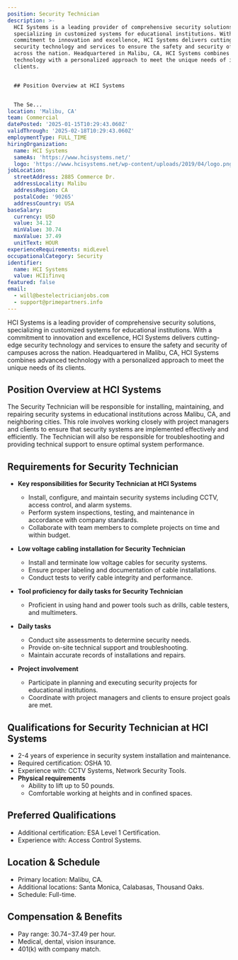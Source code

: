 ```yaml
---
position: Security Technician
description: >-
  HCI Systems is a leading provider of comprehensive security solutions,
  specializing in customized systems for educational institutions. With a
  commitment to innovation and excellence, HCI Systems delivers cutting-edge
  security technology and services to ensure the safety and security of campuses
  across the nation. Headquartered in Malibu, CA, HCI Systems combines advanced
  technology with a personalized approach to meet the unique needs of its
  clients.


  ## Position Overview at HCI Systems


  The Se...
location: 'Malibu, CA'
team: Commercial
datePosted: '2025-01-15T10:29:43.060Z'
validThrough: '2025-02-18T10:29:43.060Z'
employmentType: FULL_TIME
hiringOrganization:
  name: HCI Systems
  sameAs: 'https://www.hcisystems.net/'
  logo: 'https://www.hcisystems.net/wp-content/uploads/2019/04/logo.png'
jobLocation:
  streetAddress: 2885 Commerce Dr.
  addressLocality: Malibu
  addressRegion: CA
  postalCode: '90265'
  addressCountry: USA
baseSalary:
  currency: USD
  value: 34.12
  minValue: 30.74
  maxValue: 37.49
  unitText: HOUR
experienceRequirements: midLevel
occupationalCategory: Security
identifier:
  name: HCI Systems
  value: HCIifinvq
featured: false
email:
  - will@bestelectricianjobs.com
  - support@primepartners.info
---
```




HCI Systems is a leading provider of comprehensive security solutions, specializing in customized systems for educational institutions. With a commitment to innovation and excellence, HCI Systems delivers cutting-edge security technology and services to ensure the safety and security of campuses across the nation. Headquartered in Malibu, CA, HCI Systems combines advanced technology with a personalized approach to meet the unique needs of its clients.

## Position Overview at HCI Systems

The Security Technician will be responsible for installing, maintaining, and repairing security systems in educational institutions across Malibu, CA, and neighboring cities. This role involves working closely with project managers and clients to ensure that security systems are implemented effectively and efficiently. The Technician will also be responsible for troubleshooting and providing technical support to ensure optimal system performance.

## Requirements for Security Technician

- **Key responsibilities for Security Technician at HCI Systems**
  - Install, configure, and maintain security systems including CCTV, access control, and alarm systems.
  - Perform system inspections, testing, and maintenance in accordance with company standards.
  - Collaborate with team members to complete projects on time and within budget.

- **Low voltage cabling installation for Security Technician**
  - Install and terminate low voltage cables for security systems.
  - Ensure proper labeling and documentation of cable installations.
  - Conduct tests to verify cable integrity and performance.

- **Tool proficiency for daily tasks for Security Technician**
  - Proficient in using hand and power tools such as drills, cable testers, and multimeters.

- **Daily tasks**
  - Conduct site assessments to determine security needs.
  - Provide on-site technical support and troubleshooting.
  - Maintain accurate records of installations and repairs.

- **Project involvement**
  - Participate in planning and executing security projects for educational institutions.
  - Coordinate with project managers and clients to ensure project goals are met.

## Qualifications for Security Technician at HCI Systems

- 2-4 years of experience in security system installation and maintenance.
- Required certification: OSHA 10.
- Experience with: CCTV Systems, Network Security Tools.
- **Physical requirements**
  - Ability to lift up to 50 pounds.
  - Comfortable working at heights and in confined spaces.

## Preferred Qualifications

- Additional certification: ESA Level 1 Certification.
- Experience with: Access Control Systems.

## Location & Schedule

- Primary location: Malibu, CA.
- Additional locations: Santa Monica, Calabasas, Thousand Oaks.
- Schedule: Full-time.

## Compensation & Benefits

- Pay range: $30.74-$37.49 per hour.
- Medical, dental, vision insurance.
- 401(k) with company match.
